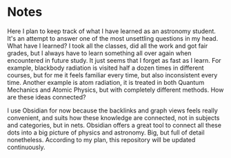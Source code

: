# Notes

Here I plan to keep track of what I have learned as an astronomy student. It's an attempt to answer one of the most unsettling questions in my head. What have I learned? I took all the classes, did all the work and got fair grades, but I always have to learn something all over again when encountered in future study. It just seems that I forget as fast as I learn. For example, blackbody radiation is visited half a dozen times in different courses, but for me it feels familiar every time, but also inconsistent every time. Another example is atom radiation, it is treated in both Quantum Mechanics and Atomic Physics, but with completely different methods. How are these ideas connected?

I use Obsidian for now because the backlinks and graph views feels really convenient, and suits how these knowledge are connected, not in subjects and categories, but in nets. Obsidian offers a great tool to connect all these dots into a big picture of physics and astronomy. Big, but full of detail nonetheless. According to my plan, this repository will be updated continuously. 
